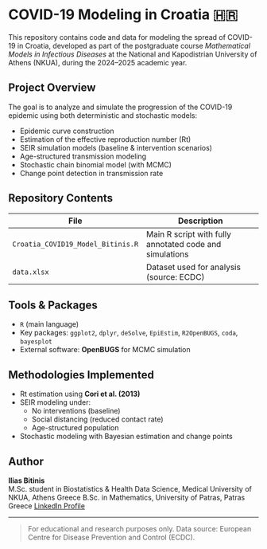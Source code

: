 
# COVID-19 Modeling in Croatia 🇭🇷

This repository contains code and data for modeling the spread of COVID-19 in Croatia, developed as part of the postgraduate course *Mathematical Models in Infectious Diseases* at the National and Kapodistrian University of Athens (NKUA), during the 2024–2025 academic year.

##  Project Overview

The goal is to analyze and simulate the progression of the COVID-19 epidemic using both deterministic and stochastic models:

- Epidemic curve construction
- Estimation of the effective reproduction number (Rt)
- SEIR simulation models (baseline & intervention scenarios)
- Age-structured transmission modeling
- Stochastic chain binomial model (with MCMC)
- Change point detection in transmission rate

##  Repository Contents

| File                            | Description                                                  |
|---------------------------------|--------------------------------------------------------------|
| `Croatia_COVID19_Model_Bitinis.R` | Main R script with fully annotated code and simulations      |
| `data.xlsx`                     | Dataset used for analysis (source: ECDC)                     |


##  Tools & Packages

- `R` (main language)
- Key packages: `ggplot2`, `dplyr`, `deSolve`, `EpiEstim`, `R2OpenBUGS`, `coda`, `bayesplot`
- External software: **OpenBUGS** for MCMC simulation

##  Methodologies Implemented

- Rt estimation using **Cori et al. (2013)**
- SEIR modeling under:
  - No interventions (baseline)
  - Social distancing (reduced contact rate)
  - Age-structured population
- Stochastic modeling with Bayesian estimation and change points

##  Author

**Ilias Bitinis**  
M.Sc. student in Biostatistics & Health Data Science, Medical University of NKUA, Athens Greece
B.Sc.  in Mathematics, University of Patras, Patras Greece
[LinkedIn Profile](https://www.linkedin.com/in/ilias-bitinis-77b158260)

---

> For educational and research purposes only. Data source: European Centre for Disease Prevention and Control (ECDC).
